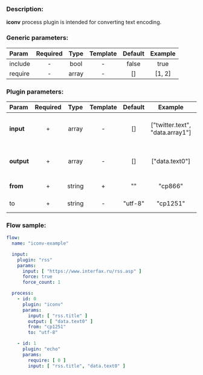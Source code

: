 ### Description:

**iconv** process plugin is intended for converting text encoding.

### Generic parameters:

| Param   | Required | Type  | Template | Default | Example |
|:--------|:--------:|:-----:|:--------:|:-------:|:-------:|
| include |    -     | bool  |    -     |  false  |  true   |
| require |    -     | array |    -     |   []    | [1, 2]  |

### Plugin parameters:

| Param      | Required |  Type  | Template | Default |             Example             | Description                                         |
|:-----------|:--------:|:------:|:--------:|:-------:|:-------------------------------:|:----------------------------------------------------|
| **input**  |    +     | array  |    -     |   []    | ["twitter.text", "data.array1"] | List of [Datum](../../concept.md) fields with data. |
| **output** |    +     | array  |    -     |   []    |         ["data.text0"]          | List of target [Datum](../../concept.md) fields.    |
| **from**   |    +     | string |    +     |   ""    |             "cp866"             | Source encoding.                                    |
| to         |    +     | string |    -     | "utf-8" |            "cp1251"             | Target encoding.                                    |

### Flow sample:

```yaml
flow:
  name: "iconv-example"

  input:
    plugin: "rss"
    params:
      input: [ "https://www.interfax.ru/rss.asp" ]
      force: true
      force_count: 1

  process:
    - id: 0
      plugin: "iconv"
      params:
        input: [ "rss.title" ]
        output: [ "data.text0" ]
        from: "cp1251"
        to: "utf-8"

    - id: 1
      plugin: "echo"
      params:
        require: [ 0 ]
        input: [ "rss.title", "data.text0" ]
```

